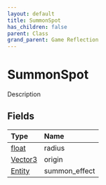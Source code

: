 ```yaml
---
layout: default
title: SummonSpot
has_children: false
parent: Class
grand_parent: Game Reflection
---
```

# SummonSpot
Description 

## Fields

| Type | Name |
|:-------------|:--------------|
| [float](/docs/game-reflection/components/float) | radius |
| [Vector3](/docs/game-reflection/classes/vector3) | origin |
| [Entity](/docs/game-reflection/classes/entity) | summon_effect |

